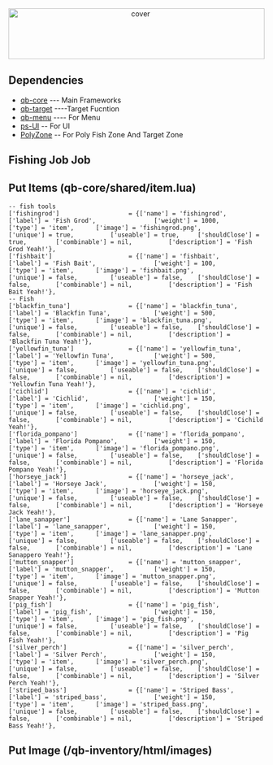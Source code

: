 <div align="center">
<img width="100%" height = "100px" src="https://scontent.fdvo5-1.fna.fbcdn.net/v/t1.6435-9/120739533_785949515550660_8312183665269487160_n.jpg?_nc_cat=100&ccb=1-7&_nc_sid=e3f864&_nc_eui2=AeHZS-M_4oPgwP_0foStcC-rW5LkDohIAIxbkuQOiEgAjAQVBtUa00s4lfCSPvdZPoiITGo_v89bux6XJQnfNSrF&_nc_ohc=PMlUaPZjGoQAX9YcWqR&_nc_ht=scontent.fdvo5-1.fna&oh=00_AfAFmEWFs5-q5rwIQIRNMtvoO133f4aOAuCbBZbnuOHnfw&oe=64390E17" alt="cover" />
</div>


## Dependencies
- [qb-core](https://github.com/qbcore-framework/qb-core) --- Main Frameworks
- [qb-target](https://github.com/BerkieBb/qb-target) ----Target Fucntion
- [qb-menu](https://github.com/qbcore-framework/qb-menu) ---- For Menu
- [ps-UI](https://github.com/Project-Sloth/ps-ui) -- For UI
- [PolyZone](https://github.com/mkafrin/PolyZone) -- For Poly Fish Zone And Target Zone


## Fishing Job Job

## Put Items (qb-core/shared/item.lua)
    -- fish tools
	['fishingrod'] 			         = {['name'] = 'fishingrod', 				    ['label'] = 'Fish Grod', 			    ['weight'] = 1000, 		['type'] = 'item', 		['image'] = 'fishingrod.png', 			    ['unique'] = true, 		    ['useable'] = true, 	['shouldClose'] = true,	       ['combinable'] = nil,          ['description'] = 'Fish Grod Yeah!'},
	['fishbait'] 			         = {['name'] = 'fishbait', 				        ['label'] = 'Fish Bait', 			    ['weight'] = 100, 		['type'] = 'item', 		['image'] = 'fishbait.png', 			    ['unique'] = false, 		['useable'] = false, 	['shouldClose'] = false,	   ['combinable'] = nil,          ['description'] = 'Fish Bait Yeah!'},
	-- Fish
	['blackfin_tuna'] 			     = {['name'] = 'blackfin_tuna', 				['label'] = 'Blackfin Tuna', 			['weight'] = 500, 	    ['type'] = 'item', 	    ['image'] = 'blackfin_tuna.png', 			['unique'] = false, 		['useable'] = false, 	['shouldClose'] = false,	   ['combinable'] = nil,          ['description'] = 'Blackfin Tuna Yeah!'},
	['yellowfin_tuna'] 			     = {['name'] = 'yellowfin_tuna', 				['label'] = 'Yellowfin Tuna', 			['weight'] = 500, 	    ['type'] = 'item', 	    ['image'] = 'yellowfin_tuna.png', 			['unique'] = false, 		['useable'] = false, 	['shouldClose'] = false,	   ['combinable'] = nil,          ['description'] = 'Yellowfin Tuna Yeah!'},
	['cichlid'] 			         = {['name'] = 'cichlid', 				        ['label'] = 'Cichlid', 					['weight'] = 150, 	    ['type'] = 'item', 	    ['image'] = 'cichlid.png', 					['unique'] = false, 		['useable'] = false, 	['shouldClose'] = false,	   ['combinable'] = nil,          ['description'] = 'Cichild Yeah!'},
	['florida_pompano'] 			 = {['name'] = 'florida_pompano', 				['label'] = 'Florida Pompano', 			['weight'] = 150, 	    ['type'] = 'item', 	    ['image'] = 'florida_pompano.png', 			['unique'] = false, 		['useable'] = false, 	['shouldClose'] = false,	   ['combinable'] = nil,          ['description'] = 'Florida Pompano Yeah!'},
	['horseye_jack'] 			     = {['name'] = 'horseye_jack', 				    ['label'] = 'Horseye Jack', 			['weight'] = 150, 	    ['type'] = 'item', 	    ['image'] = 'horseye_jack.png', 			['unique'] = false, 		['useable'] = false, 	['shouldClose'] = false,	   ['combinable'] = nil,          ['description'] = 'Horseye Jack Yeah!'},
	['lane_sanapper'] 			     = {['name'] = 'Lane Sanapper', 				['label'] = 'lane_sanapper', 			['weight'] = 150, 	    ['type'] = 'item', 	    ['image'] = 'lane_sanapper.png', 			['unique'] = false, 		['useable'] = false, 	['shouldClose'] = false,	   ['combinable'] = nil,          ['description'] = 'Lane Sanappero Yeah!'},
	['mutton_snapper'] 			     = {['name'] = 'mutton_snapper', 				['label'] = 'mutton_snapper', 			['weight'] = 150, 	    ['type'] = 'item', 	    ['image'] = 'mutton_snapper.png', 			['unique'] = false, 		['useable'] = false, 	['shouldClose'] = false,	   ['combinable'] = nil,          ['description'] = 'Mutton Snapper Yeah!'},
	['pig_fish'] 			         = {['name'] = 'pig_fish', 				        ['label'] = 'pig_fish', 			    ['weight'] = 150, 	    ['type'] = 'item', 	    ['image'] = 'pig_fish.png', 			    ['unique'] = false, 		['useable'] = false, 	['shouldClose'] = false,	   ['combinable'] = nil,          ['description'] = 'Pig Fish Yeah!'},
	['silver_perch'] 			     = {['name'] = 'silver_perch', 				    ['label'] = 'Silver Perch', 			['weight'] = 150, 	    ['type'] = 'item', 	    ['image'] = 'silver_perch.png', 			['unique'] = false, 		['useable'] = false, 	['shouldClose'] = false,	   ['combinable'] = nil,          ['description'] = 'Silver Perch Yeah!'},
	['striped_bass'] 			     = {['name'] = 'Striped Bass', 				    ['label'] = 'striped_bass', 			['weight'] = 150, 	    ['type'] = 'item', 	    ['image'] = 'striped_bass.png', 			['unique'] = false, 		['useable'] = false, 	['shouldClose'] = false,	   ['combinable'] = nil,          ['description'] = 'Striped Bass Yeah!'},

## Put Image (/qb-inventory/html/images)
